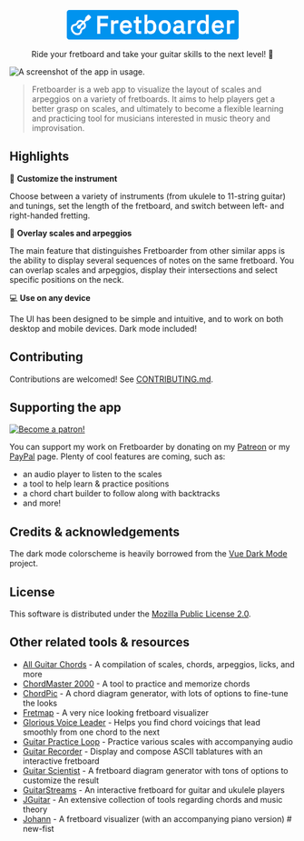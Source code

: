 <p align="center">
	<a href="https://fretboarder.app">
		<img src="./docs/banner.png" alt="A white icon of a an acoustic guitar and a white text saying Fretboarder over a bright blue background.">
	</a>
</p>

<p align="center">Ride your fretboard and take your guitar skills to the next level! 🤘</p>

<img src="https://raw.githubusercontent.com/cheap-glitch/fretboarder/develop/docs/screenshot.png" alt="A screenshot of the app in usage.">

> Fretboarder is a web app to visualize  the layout of scales and arpeggios on a
> variety of fretboards. It  aims to help players get a  better grasp on scales,
> and ultimately to become a flexible learning and practicing tool for musicians
> interested in music theory and improvisation.


## Highlights

🎸 **Customize the instrument**

Choose between a  variety of instruments (from ukulele to  11-string guitar) and
tunings,  set  the  length  of  the fretboard,  and  switch  between  left-  and
right-handed fretting.

🍰 **Overlay scales and arpeggios**

The main feature  that distinguishes Fretboarder from other similar  apps is the
ability to  display several sequences  of notes on  the same fretboard.  You can
overlap scales  and arpeggios, display  their intersections and  select specific
positions on the neck.

💻 **Use on any device**

The UI has been designed to be simple and intuitive, and to work on both desktop
and mobile devices. Dark mode included!


## Contributing

Contributions are welcomed! See [CONTRIBUTING.md](CONTRIBUTING.md).


## Supporting the app

<p><a href="https://www.patreon.com/cheap_glitch"><img src="https://c5.patreon.com/external/logo/become_a_patron_button@2x.png" width="160" alt="Become a patron!"></a></p>

You can support my work on Fretboarder by donating on my [Patreon](https://www.patreon.com/cheap_glitch)
or my [PayPal](https://paypal.me/CheapGlitch) page. Plenty of cool features are coming, such as:
  * an audio player to listen to the scales
  * a tool to help learn & practice positions
  * a chord chart builder to follow along with backtracks
  * and more!


## Credits & acknowledgements

The dark mode colorscheme is heavily borrowed from the [Vue Dark Mode](https://www.growthbunker.dev/vuedarkmode) project.


## License

This software is distributed under the [Mozilla Public License 2.0](https://www.mozilla.org/en-US/MPL/2.0).


## Other related tools & resources

  * [All Guitar Chords](http://www.all-guitar-chords.com) - A compilation of scales, chords, arpeggios, licks, and more
  * [ChordMaster 2000](http://chordmaster.tardate.com) - A tool to practice and memorize chords
  * [ChordPic](https://chordpic.com) - A chord diagram generator, with lots of options to fine-tune the looks
  * [Fretmap](https://fretmap.app) - A very nice looking fretboard visualizer
  * [Glorious Voice Leader](https://www.gloriousvoiceleader.com) - Helps you find chord voicings that lead smoothly from one chord to the next
  * [Guitar Practice Loop](https://www.guitarpracticeloops.com) - Practice various scales with accompanying audio
  * [Guitar Recorder](https://1j01.github.io/guitar) - Display and compose ASCII tablatures with an interactive fretboard
  * [Guitar Scientist](https://www.guitarscientist.com/generator) - A fretboard diagram generator with tons of options to customize the result
  * [GuitarStreams](https://guitarstreams.com/tool/fretboard) - An interactive fretboard for guitar and ukulele players
  * [JGuitar](https://jguitar.com) - An extensive collection of tools regarding chords and music theory
  * [Johann](https://scribbletune.github.io/johann/#/guitar) - A fretboard visualizer (with an accompanying piano version)
#   n e w - f i s t 
 
 